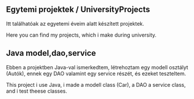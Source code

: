 ## Egytemi projektek / UniversityProjects

Itt találhatóak az egyetemi éveim alatt készített projektek.

Here you can find my projects, which i make during university.

## Java model,dao,service

Ebben a projektben Java-val ismerkedtem, létrehoztam egy modell osztályt (Autók), ennek egy DAO valamint egy service részét, és ezeket teszteltem.

This project i use Java, i made a modell class (Car), a DAO a service class, and i test theese classes.
